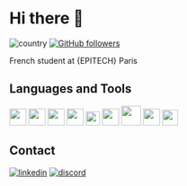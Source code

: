 # Hi there 👋

![country](https://img.shields.io/badge/🌐%20%20country-France-blue)
[![GitHub followers](https://img.shields.io/github/followers/martin-olivier.svg?style=social&label=Follow&maxAge=2592000)](https://github.com/martin-olivier?tab=followers)

French student at {EPITECH} Paris

## Languages and Tools

<code><img src="https://cdn.jsdelivr.net/npm/programming-languages-logos/src/cpp/cpp.png" height="30"></code>
<code><img src="https://cdn.jsdelivr.net/npm/programming-languages-logos/src/c/c.png" height="30"></code>
<code><img src="https://miqh.gallerycdn.vsassets.io/extensions/miqh/vscode-language-rust/0.14.0/1536151476041/Microsoft.VisualStudio.Services.Icons.Default" height="30"></code>
<code><img src="https://upload.wikimedia.org/wikipedia/commons/thumb/8/8f/Breezeicons-apps-48-cmake.svg/1200px-Breezeicons-apps-48-cmake.svg.png" height="30"></code>
<code><img src="https://upload.wikimedia.org/wikipedia/commons/thumb/0/0b/Qt_logo_2016.svg/1200px-Qt_logo_2016.svg.png" height="25"></code>
<code><img src="https://cdn.jsdelivr.net/npm/programming-languages-logos/src/python/python.png" height="30"></code>
<code><img src="https://i.pinimg.com/originals/25/a8/5d/25a85d9e5057430d82273a3c75e73014.png" height="35"></code>
<code><img src="https://www.freepngimg.com/download/logo/69421-logo-distribution-ubuntu-unix-linux-hd-image-free-png.png" height="30"></code>
<code><img src="https://upload.wikimedia.org/wikipedia/commons/thumb/3/3f/Git_icon.svg/1024px-Git_icon.svg.png" height="28"></code>

## Contact

[![linkedin](https://img.shields.io/badge/LinkedIn-blue?style=flat&logo=linkedin&labelColor=blue)](https://www.linkedin.com/in/martinoliv/)
[![discord](https://img.shields.io/badge/martinus3064-blue?logo=discord&logoColor=white)](https://discordapp.com)
